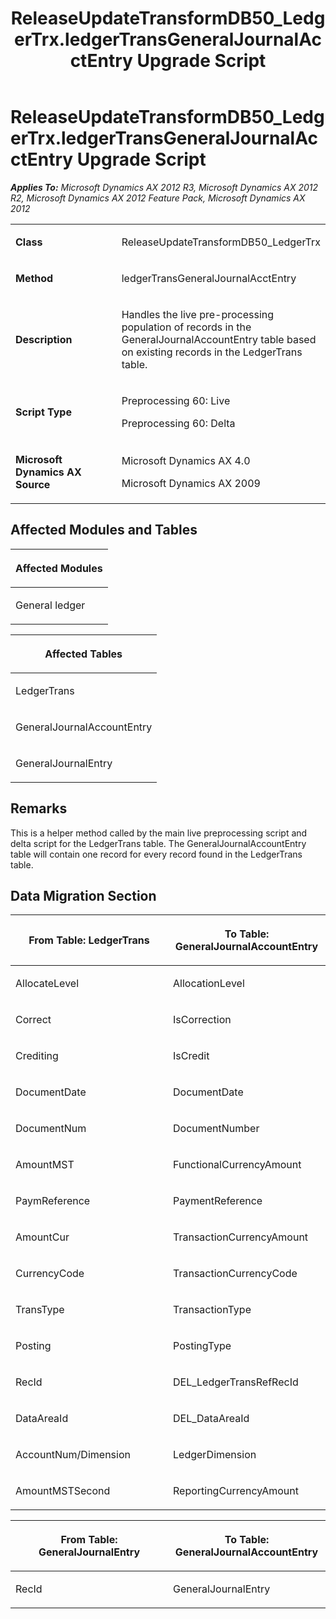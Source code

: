 ﻿---
title: ReleaseUpdateTransformDB50_LedgerTrx.ledgerTransGeneralJournalAcctEntry Upgrade Script
TOCTitle: ReleaseUpdateTransformDB50_LedgerTrx.ledgerTransGeneralJournalAcctEntry Upgrade Script
ms:assetid: b9fa9b17-0070-8d25-3a3d-56f0b3ca1e70
ms:mtpsurl: https://msdn.microsoft.com/en-us/library/JJ737110(v=AX.60)
ms:contentKeyID: 49710792
ms.date: 05/18/2015
mtps_version: v=AX.60
---

# ReleaseUpdateTransformDB50\_LedgerTrx.ledgerTransGeneralJournalAcctEntry Upgrade Script 


_**Applies To:** Microsoft Dynamics AX 2012 R3, Microsoft Dynamics AX 2012 R2, Microsoft Dynamics AX 2012 Feature Pack, Microsoft Dynamics AX 2012_

<table>
<colgroup>
<col style="width: 50%" />
<col style="width: 50%" />
</colgroup>
<tbody>
<tr class="odd">
<td><p><strong>Class</strong></p></td>
<td><p>ReleaseUpdateTransformDB50_LedgerTrx</p></td>
</tr>
<tr class="even">
<td><p><strong>Method</strong></p></td>
<td><p>ledgerTransGeneralJournalAcctEntry</p></td>
</tr>
<tr class="odd">
<td><p><strong>Description</strong></p></td>
<td><p>Handles the live pre-processing population of records in the GeneralJournalAccountEntry table based on existing records in the LedgerTrans table.</p></td>
</tr>
<tr class="even">
<td><p><strong>Script Type</strong></p></td>
<td><p>Preprocessing 60: Live</p>
<p>Preprocessing 60: Delta</p></td>
</tr>
<tr class="odd">
<td><p><strong>Microsoft Dynamics AX Source</strong></p></td>
<td><p>Microsoft Dynamics AX 4.0</p>
<p>Microsoft Dynamics AX 2009</p></td>
</tr>
</tbody>
</table>


## Affected Modules and Tables

<table>
<colgroup>
<col style="width: 100%" />
</colgroup>
<thead>
<tr class="header">
<th><p>Affected Modules</p></th>
</tr>
</thead>
<tbody>
<tr class="odd">
<td><p>General ledger</p></td>
</tr>
</tbody>
</table>


<table>
<colgroup>
<col style="width: 100%" />
</colgroup>
<thead>
<tr class="header">
<th><p>Affected Tables</p></th>
</tr>
</thead>
<tbody>
<tr class="odd">
<td><p>LedgerTrans</p></td>
</tr>
<tr class="even">
<td><p>GeneralJournalAccountEntry</p></td>
</tr>
<tr class="odd">
<td><p>GeneralJournalEntry</p></td>
</tr>
</tbody>
</table>


## Remarks

This is a helper method called by the main live preprocessing script and delta script for the LedgerTrans table. The GeneralJournalAccountEntry table will contain one record for every record found in the LedgerTrans table.

## Data Migration Section

<table>
<colgroup>
<col style="width: 50%" />
<col style="width: 50%" />
</colgroup>
<thead>
<tr class="header">
<th><p>From Table: LedgerTrans</p></th>
<th><p>To Table: GeneralJournalAccountEntry</p></th>
</tr>
</thead>
<tbody>
<tr class="odd">
<td><p>AllocateLevel</p></td>
<td><p>AllocationLevel</p></td>
</tr>
<tr class="even">
<td><p>Correct</p></td>
<td><p>IsCorrection</p></td>
</tr>
<tr class="odd">
<td><p>Crediting</p></td>
<td><p>IsCredit</p></td>
</tr>
<tr class="even">
<td><p>DocumentDate</p></td>
<td><p>DocumentDate</p></td>
</tr>
<tr class="odd">
<td><p>DocumentNum</p></td>
<td><p>DocumentNumber</p></td>
</tr>
<tr class="even">
<td><p>AmountMST</p></td>
<td><p>FunctionalCurrencyAmount</p></td>
</tr>
<tr class="odd">
<td><p>PaymReference</p></td>
<td><p>PaymentReference</p></td>
</tr>
<tr class="even">
<td><p>AmountCur</p></td>
<td><p>TransactionCurrencyAmount</p></td>
</tr>
<tr class="odd">
<td><p>CurrencyCode</p></td>
<td><p>TransactionCurrencyCode</p></td>
</tr>
<tr class="even">
<td><p>TransType</p></td>
<td><p>TransactionType</p></td>
</tr>
<tr class="odd">
<td><p>Posting</p></td>
<td><p>PostingType</p></td>
</tr>
<tr class="even">
<td><p>RecId</p></td>
<td><p>DEL_LedgerTransRefRecId</p></td>
</tr>
<tr class="odd">
<td><p>DataAreaId</p></td>
<td><p>DEL_DataAreaId</p></td>
</tr>
<tr class="even">
<td><p>AccountNum/Dimension</p></td>
<td><p>LedgerDimension</p></td>
</tr>
<tr class="odd">
<td><p>AmountMSTSecond</p></td>
<td><p>ReportingCurrencyAmount</p></td>
</tr>
</tbody>
</table>


<table>
<colgroup>
<col style="width: 50%" />
<col style="width: 50%" />
</colgroup>
<thead>
<tr class="header">
<th><p>From Table: GeneralJournalEntry</p></th>
<th><p>To Table: GeneralJournalAccountEntry</p></th>
</tr>
</thead>
<tbody>
<tr class="odd">
<td><p>RecId</p></td>
<td><p>GeneralJournalEntry</p></td>
</tr>
</tbody>
</table>

  


